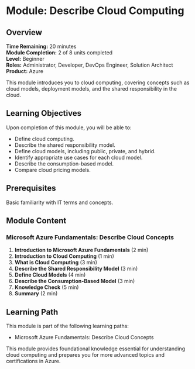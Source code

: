 # Module: Describe Cloud Computing

## Overview

**Time Remaining:** 20 minutes  
**Module Completion:** 2 of 8 units completed  
**Level:** Beginner  
**Roles:** Administrator, Developer, DevOps Engineer, Solution Architect  
**Product:** Azure

This module introduces you to cloud computing, covering concepts such as cloud models, deployment models, and the shared responsibility in the cloud.

## Learning Objectives

Upon completion of this module, you will be able to:

- Define cloud computing.
- Describe the shared responsibility model.
- Define cloud models, including public, private, and hybrid.
- Identify appropriate use cases for each cloud model.
- Describe the consumption-based model.
- Compare cloud pricing models.

## Prerequisites

Basic familiarity with IT terms and concepts.

## Module Content

### Microsoft Azure Fundamentals: Describe Cloud Concepts

1. **Introduction to Microsoft Azure Fundamentals** (2 min)
2. **Introduction to Cloud Computing** (1 min)
3. **What is Cloud Computing** (3 min)
4. **Describe the Shared Responsibility Model** (3 min)
5. **Define Cloud Models** (4 min)
6. **Describe the Consumption-Based Model** (3 min)
7. **Knowledge Check** (5 min)
8. **Summary** (2 min)

## Learning Path

This module is part of the following learning paths:

- Microsoft Azure Fundamentals: Describe Cloud Concepts

This module provides foundational knowledge essential for understanding cloud computing and prepares you for more advanced topics and certifications in Azure.
